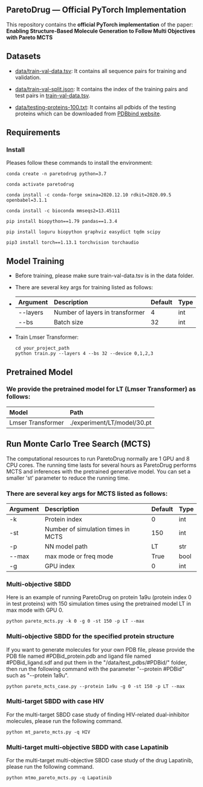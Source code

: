 ## ParetoDrug — Official PyTorch Implementation

This repository contains  the **official PyTorch implementation** of the paper: **Enabling Structure-Based Molecule Generation to Follow Multi Objectives with Pareto MCTS**

## Datasets

- [data/train-val-data.tsv](https://drive.google.com/drive/folders/1myoeLdsOYz8mSvYEhSdMfUszUJlaJR3u?usp=sharing): It contains all sequence pairs for training and validation.

- [data/train-val-split.json](https://github.com/CMACH508/AlphaDrug/blob/main/data/train-val-split.json): It contains the index of the training pairs and test pairs in [train-val-data.tsv](https://drive.google.com/drive/folders/1myoeLdsOYz8mSvYEhSdMfUszUJlaJR3u?usp=sharing).

- [data/testing-proteins-100.txt](https://github.com/CMACH508/AlphaDrug/blob/main/data/testing-proteins-100.txt): It contains all pdbids of the testing proteins which can be downloaded from [PDBbind website](http://www.pdbbind.org.cn/).


## Requirements

### Install
Pleases follow these commands to install the environment:

```
conda create -n paretodrug python=3.7

conda activate paretodrug

conda install -c conda-forge smina=2020.12.10 rdkit=2020.09.5 openbabel=3.1.1

conda install -c bioconda mmseqs2=13.45111

pip install biopython==1.79 pandas==1.3.4

pip install loguru biopython graphviz easydict tqdm scipy

pip3 install torch==1.13.1 torchvision torchaudio
```

## Model Training

- Before training, please make sure train-val-data.tsv is in the data folder.

- There are several key args for training listed as follows:
- 
    | Argument | Description | Default | Type |
    | :-----| :---- | :---- | :---- |
    | --layers | Number of layers in transformer | 4 | int |
    | --bs | Batch size | 32 | int |

- Train Lmser Transformer:

    ```shell
    cd your_project_path
    python train.py --layers 4 --bs 32 --device 0,1,2,3
    ```

## Pretrained Model

### We provide the pretrained model for LT (Lmser Transformer) as follows:
| Model  | Path |
| :----- | :---- | 
| Lmser Transformer | ./experiment/LT/model/30.pt|


## Run Monte Carlo Tree Search (MCTS)

The computational resources to run ParetoDrug normally are 1 GPU and 8 CPU cores.
The running time lasts for several hours as ParetoDrug performs MCTS and inferences with the pretrained generative model.
You can set a smaller 'st' parameter to reduce the running time.

### There are several key args for MCTS listed as follows:
| Argument | Description                        | Default | Type |
|:---------|:-----------------------------------|:--------|:-----|
| -k       | Protein index                      | 0       | int  |
| -st      | Number of simulation times in MCTS | 150     | int  |
| -p       | NN model path                      | LT      | str  |
| --max    | max mode or freq mode              | True    | bool |
| -g       | GPU index                          | 0       | int  |

### Multi-objective SBDD
Here is an example of running ParetoDrug on protein 1a9u (protein index 0 in test proteins) with 150 simulation times using the pretrained model LT in max mode with GPU 0.
```shell
python pareto_mcts.py -k 0 -g 0 -st 150 -p LT --max
```

### Multi-objective SBDD for the specified protein structure
If you want to generate molecules for your own PDB file, please provide the PDB file named #PDBid_protein.pdb and ligand file named #PDBid_ligand.sdf and put them in the "/data/test_pdbs/#PDBid/" folder, then run the following command with the parameter "--protein #PDBid" such as "--protein 1a9u".
```shell
python pareto_mcts_case.py --protein 1a9u -g 0 -st 150 -p LT --max
```

### Multi-target SBDD with case HIV
For the multi-target SBDD case study of finding HIV-related dual-inhibitor molecules, please run the following command.
```shell
python mt_pareto_mcts.py -q HIV
```

### Multi-target multi-objective SBDD with case Lapatinib
For the multi-target multi-objective SBDD case study of the drug Lapatinib, please run the following command.
```shell
python mtmo_pareto_mcts.py -q Lapatinib
```


